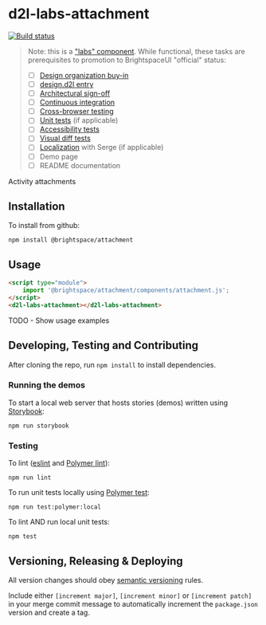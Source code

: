 # d2l-labs-attachment

[![Build status](https://travis-ci.com/Brightspace/attachment.svg?token=z1N1ibLo45u7EF4sGt3Y&branch=master)](https://travis-ci.com/brightspace/attachment)

> Note: this is a ["labs" component](https://github.com/BrightspaceUI/guide/wiki/Component-Tiers). While functional, these tasks are prerequisites to promotion to BrightspaceUI "official" status:
>
> - [ ] [Design organization buy-in](https://github.com/BrightspaceUI/guide/wiki/Before-you-build#working-with-design)
> - [ ] [design.d2l entry](http://design.d2l/)
> - [ ] [Architectural sign-off](https://github.com/BrightspaceUI/guide/wiki/Before-you-build#web-component-architecture)
> - [ ] [Continuous integration](https://github.com/BrightspaceUI/guide/wiki/Testing#testing-continuously-with-travis-ci)
> - [ ] [Cross-browser testing](https://github.com/BrightspaceUI/guide/wiki/Testing#cross-browser-testing-with-sauce-labs)
> - [ ] [Unit tests](https://github.com/BrightspaceUI/guide/wiki/Testing#testing-with-polymer-test) (if applicable)
> - [ ] [Accessibility tests](https://github.com/BrightspaceUI/guide/wiki/Testing#automated-accessibility-testing-with-axe)
> - [ ] [Visual diff tests](https://github.com/BrightspaceUI/visual-diff)
> - [ ] [Localization](https://github.com/BrightspaceUI/guide/wiki/Localization) with Serge (if applicable)
> - [ ] Demo page
> - [ ] README documentation

Activity attachments

## Installation

To install from github:

```shell
npm install @brightspace/attachment
```

## Usage

```html
<script type="module">
    import '@brightspace/attachment/components/attachment.js';
</script>
<d2l-labs-attachment></d2l-labs-attachment>
```

TODO - Show usage examples

## Developing, Testing and Contributing

After cloning the repo, run `npm install` to install dependencies.

### Running the demos

To start a local web server that hosts stories (demos) written using [Storybook](https://storybook.js.org/):

```shell
npm run storybook
```


### Testing

To lint ([eslint](http://eslint.org/) and [Polymer lint](https://www.polymer-project.org/3.0/docs/tools/polymer-cli-commands#lint)):

```shell
npm run lint
```

To run unit tests locally using [Polymer test](https://www.polymer-project.org/3.0/docs/tools/polymer-cli-commands#tests):

```shell
npm run test:polymer:local
```

To lint AND run local unit tests:

```shell
npm test
```

[ci-url]: https://travis-ci.com/Brightspace/attachment
[ci-image]: https://travis-ci.com/Brightspace/attachment.svg?token=z1N1ibLo45u7EF4sGt3Y&branch=master

## Versioning, Releasing & Deploying

All version changes should obey [semantic versioning](https://semver.org/) rules.

Include either `[increment major]`, `[increment minor]` or `[increment patch]` in your merge commit message to automatically increment the `package.json` version and create a tag.
